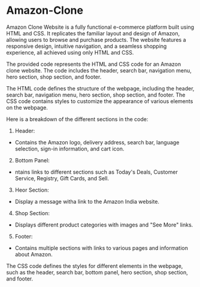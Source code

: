 # Amazon-Clone
Amazon Clone Website is a fully functional e-commerce platform built using HTML and CSS. It replicates the familiar layout and design of Amazon, allowing users to browse and purchase products. The website features a responsive design, intuitive navigation, and a seamless shopping experience, all achieved using only HTML and CSS.

The provided code represents the HTML and CSS code for an Amazon clone website. The code includes the header, search bar, navigation menu, hero section, shop section, and footer.

The HTML code defines the structure of the webpage, including the header, search bar, navigation menu, hero section, shop section, and footer. The CSS code contains styles to customize the appearance of various elements on the webpage.

Here is a breakdown of the different sections in the code:

1. Header:
* Contains the Amazon logo, delivery address, search bar, language selection, sign-in information, and cart icon.

2. Bottom Panel:
* ntains links to different sections such as Today's Deals, Customer Service, Registry, Gift Cards, and Sell.

3. Heor Section:
* Display a message witha link to the Amazon India website.

4. Shop Section:
* Displays different product categories with images and "See More" links.

5. Footer:
* Contains multiple sections with links to various pages and information about Amazon.

The CSS code defines the styles for different elements in the webpage, such as the header, search bar, bottom panel, hero section, shop section, and footer.
